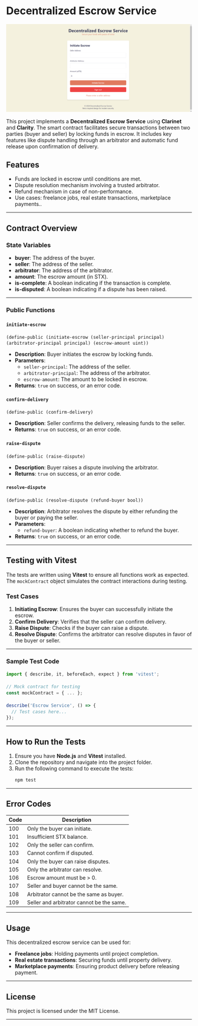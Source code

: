 
# Decentralized Escrow Service

![escrow-screenshot](./escrow-frontend/public/escrow.png)

This project implements a **Decentralized Escrow Service** using **Clarinet** and **Clarity**. The smart contract facilitates secure transactions between two parties (buyer and seller) by locking funds in escrow. It includes key features like dispute handling through an arbitrator and automatic fund release upon confirmation of delivery.

## Features
- Funds are locked in escrow until conditions are met.
- Dispute resolution mechanism involving a trusted arbitrator.
- Refund mechanism in case of non-performance.
- Use cases: freelance jobs, real estate transactions, marketplace payments..

---

## Contract Overview

### State Variables
- **buyer**: The address of the buyer.
- **seller**: The address of the seller.
- **arbitrator**: The address of the arbitrator.
- **amount**: The escrow amount (in STX).
- **is-complete**: A boolean indicating if the transaction is complete.
- **is-disputed**: A boolean indicating if a dispute has been raised.

---

### Public Functions

#### `initiate-escrow`
```clarity
(define-public (initiate-escrow (seller-principal principal) (arbitrator-principal principal) (escrow-amount uint))
```
- **Description**: Buyer initiates the escrow by locking funds.
- **Parameters**: 
  - `seller-principal`: The address of the seller.
  - `arbitrator-principal`: The address of the arbitrator.
  - `escrow-amount`: The amount to be locked in escrow.
- **Returns**: `true` on success, or an error code.

#### `confirm-delivery`
```clarity
(define-public (confirm-delivery)
```
- **Description**: Seller confirms the delivery, releasing funds to the seller.
- **Returns**: `true` on success, or an error code.

#### `raise-dispute`
```clarity
(define-public (raise-dispute)
```
- **Description**: Buyer raises a dispute involving the arbitrator.
- **Returns**: `true` on success, or an error code.

#### `resolve-dispute`
```clarity
(define-public (resolve-dispute (refund-buyer bool))
```
- **Description**: Arbitrator resolves the dispute by either refunding the buyer or paying the seller.
- **Parameters**: 
  - `refund-buyer`: A boolean indicating whether to refund the buyer.
- **Returns**: `true` on success, or an error code.

---

## Testing with Vitest

The tests are written using **Vitest** to ensure all functions work as expected. The `mockContract` object simulates the contract interactions during testing.

### Test Cases

1. **Initiating Escrow**: Ensures the buyer can successfully initiate the escrow.
2. **Confirm Delivery**: Verifies that the seller can confirm delivery.
3. **Raise Dispute**: Checks if the buyer can raise a dispute.
4. **Resolve Dispute**: Confirms the arbitrator can resolve disputes in favor of the buyer or seller.

---

### Sample Test Code
```typescript
import { describe, it, beforeEach, expect } from 'vitest';

// Mock contract for testing
const mockContract = { ... };

describe('Escrow Service', () => {
  // Test cases here...
});
```

---

## How to Run the Tests

1. Ensure you have **Node.js** and **Vitest** installed.
2. Clone the repository and navigate into the project folder.
3. Run the following command to execute the tests:
   ```bash
   npm test
   ```

---

## Error Codes

| Code | Description                       |
|------|-----------------------------------|
| 100  | Only the buyer can initiate.      |
| 101  | Insufficient STX balance.         |
| 102  | Only the seller can confirm.      |
| 103  | Cannot confirm if disputed.       |
| 104  | Only the buyer can raise disputes.|
| 105  | Only the arbitrator can resolve.  |
| 106  | Escrow amount must be > 0.        |
| 107  | Seller and buyer cannot be the same. |
| 108  | Arbitrator cannot be the same as buyer. |
| 109  | Seller and arbitrator cannot be the same. |

---

## Usage

This decentralized escrow service can be used for:
- **Freelance jobs**: Holding payments until project completion.
- **Real estate transactions**: Securing funds until property delivery.
- **Marketplace payments**: Ensuring product delivery before releasing payment.

---

## License

This project is licensed under the MIT License.

---

